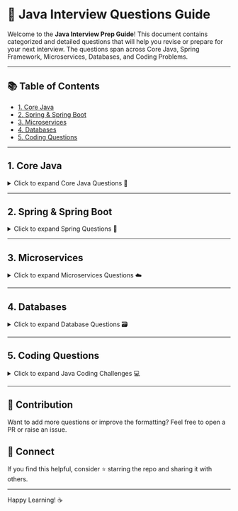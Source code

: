 # 🧠 Java Interview Questions Guide

Welcome to the **Java Interview Prep Guide**! This document contains categorized and detailed questions that will help you revise or prepare for your next interview. The questions span across Core Java, Spring Framework, Microservices, Databases, and Coding Problems.

---

## 📚 Table of Contents

- [1. Core Java](#1-core-java)
- [2. Spring & Spring Boot](#2-spring--spring-boot)
- [3. Microservices](#3-microservices)
- [4. Databases](#4-databases)
- [5. Coding Questions](#5-coding-questions)

---

## 1. Core Java

<details>
<summary>Click to expand Core Java Questions 🔽</summary>

### ✅ Java 17 Features
- Record classes, Sealed classes, Text Blocks, Pattern Matching in Switch

### ✅ String Handling
- Why are Strings immutable in Java?
- Difference between `String`, `StringBuffer`, and `StringBuilder`
- When to use `StringBuffer` and `StringBuilder`?
- How many objects created? 
  ```java
  String s = "abc";
  String b = new String("bac");
  ```
- Output and explanation:
  ```java
  String a = "str";
  String b = a;
  a = "modify";
  System.out.println(b); // Output?
  ```

### ✅ Immutability and Memory
- How to create a custom immutable class?
- How to handle mutable fields (like `List`, `Date`) in immutable classes?
- Why do we need immutable classes?
- `intern()` method in `String` usage
- When to use `double`, `float`, and `BigDecimal`
- Java Memory Model
- Wrapper Classes
- Heap vs Constant Pool
- GC Algorithms (e.g. G1 GC)
- Static String variables — memory implications
- Memory Leaks — causes and detection

### ✅ OOP Concepts
- Abstract class vs Interface
- Is Java 100% OOP?
- Core OOP Principles: Inheritance, Encapsulation, Abstraction, Polymorphism
- Call by Value or Reference?
- Access Modifiers: `protected`, `static`, `final`, `private`

### ✅ Exception Handling
- Checked vs Unchecked
- Overriding and Exceptions: [GeeksForGeeks Explanation](https://www.geeksforgeeks.org/exception-handling-with-method-overriding-in-java/)

### ✅ Concurrency & Collections
- Thread lifecycle, ways to create threads
- Inter-thread communication (`wait`, `notify`, `notifyAll`)
- Deadlock example
- Executor Framework, Callable vs Runnable
- Synchronization (methods, blocks, static)
- CountDownLatch & CyclicBarrier
- `wait` vs `sleep`

### ✅ Collections and Internals
- Internal working of `HashMap`, `Set`
- `equals()` and `hashCode()` contract
- `Comparator` vs `Comparable`
- `HashMap` vs `Hashtable`
- FailFast vs FailSafe Iterators
- `CopyOnWriteArrayList`, `ConcurrentHashMap`
- Serialization, `transient`, `Externalizable`

### ✅ Design & Java 8+
- Design Patterns: Singleton, Factory, Builder, etc.
- Singleton — breaking scenarios & solutions
- SOLID Principles
- Java 8 Features: Stream API, Optional, Lambda, Method References
- Functional Interfaces (`Function`, `Predicate`, etc.)
- Default methods in interfaces (Diamond problem)
- `map` vs `flatMap`
- `stream()` vs `parallelStream()`
- Custom Annotations

</details>

---

## 2. Spring & Spring Boot

<details>
<summary>Click to expand Spring Questions 🌱</summary>

### ✅ Core Concepts
- Why Spring? Latest version used?
- IOC & Dependency Injection
- Spring vs Spring Boot
- Migration issues (Spring Boot 2.x → 3.x)
- `@SpringBootApplication`

### ✅ Annotations & Config
- `@Controller` vs `@RestController`
- Global Exception Handling with `@ControllerAdvice`
- `@ConfigurationProperties` for property binding
- `@Bean` vs `@Component`
- Stereotype annotations: `@Component`, `@Service`, `@Repository`
- `@Async`, CompletableFuture
- `@Autowired`, `@Qualifier`, `@Primary`

### ✅ Tools & Utilities
- Spring Actuator
- Swagger (OpenAPI)
- Exclude embedded server config
- Multi-DataSource config
- Schedulers

### ✅ HTTP & Validation
- `PUT`, `PATCH`, `POST` differences
- `@PathVariable` vs `@RequestParam`
- Custom Validations
- Transactions
- Spring Profiles

</details>

---

## 3. Microservices

<details>
<summary>Click to expand Microservices Questions ☁️</summary>

### ✅ Architecture
- Explain your architecture
- Service Registry/Discovery (Eureka)
- Monolith vs Microservice
- Migration strategies

### ✅ Patterns
- Saga Pattern
- Circuit Breaker (Resilience4j)
- Bulkhead

### ✅ Observability
- Distributed Tracing with Zipkin

### ✅ Communication
- Sync (REST), Async (Kafka, RabbitMQ)
- Kafka vs RabbitMQ
- Kafka Concepts:
  - GroupId, Topic, Partition, Zookeeper, Fault Tolerance, Replication
  - Kafka Setup Steps

### ✅ Practices
- Idempotency
- Branching Strategy
- Peer Reviews

</details>

---

## 4. Databases

<details>
<summary>Click to expand Database Questions 🗃️</summary>

### ✅ SQL & Relational
- Databases used (SQL/NoSQL)
- Indexing, Clustered Indexing
- Joins in SQL
- ACID Properties
- Normalization: 1NF, 2NF, 3NF
- Isolation Levels

### ✅ Performance Tuning
- Select only required columns
- Joins > Subqueries
- Logical partitioning & Sharding
- Indexing best practices

### ✅ NoSQL
- Experience with NoSQL?
- Does NoSQL support ACID?

### ✅ Spring Data JPA
- Advantages
- Entity Mapping
- Lazy vs Eager loading

</details>

---

## 5. Coding Questions

<details>
<summary>Click to expand Java Coding Challenges 💻</summary>

### Java 8 Based
- Frequency of characters in a `String`
- Sort `HashMap<Integer, String>`
- Filter even & odd numbers in a single stream
- Iterate `HashMap`
- Reverse sentence using Java 8:
  ```java
  "Today is Sunday" -> "yadoT si yadnuS"
  ```

### Threading
- Deadlock example with Threads

### Data Structures
- Custom `ArrayList` using Arrays
- Sort user-defined objects

### Algorithms
- Two Sum
- Unique Substrings
- All combinations of a string: `A`, `B`, `C`, `AB`, `BC`, `ABC`
- Find Median of Array

### SQL
- Query to find duplicates
- Query to find 2nd highest salary

</details>

---

## 📌 Contribution

Want to add more questions or improve the formatting? Feel free to open a PR or raise an issue.

## 📧 Connect

If you find this helpful, consider ⭐️ starring the repo and sharing it with others.

---

Happy Learning! ☕
